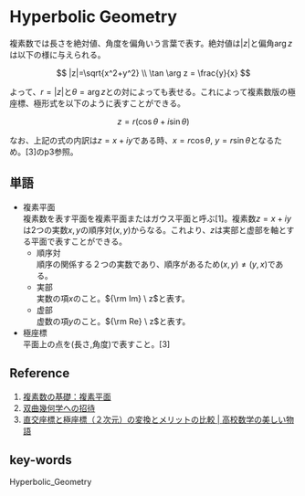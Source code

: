 # Hyperbolic Geometry

複素数では長さを絶対値、角度を偏角いう言葉で表す。絶対値は$|z|$と偏角$\arg z$は以下の様に与えられる。

$$
|z|=\sqrt{x^2+y^2} \\
\tan \arg z = \frac{y}{x}
$$

よって、$r=|z|$と$\theta=\arg z$との対によっても表せる。これによって複素数版の極座標、極形式を以下のように表すことができる。

$$
z=r(\cos \theta+i\sin\theta)
$$

なお、上記の式の内訳は$z=x+iy$である時、$x=r\cos\theta$, $y=r\sin\theta$となるため。[3]のp3参照。


## 単語
- 複素平面  
  複素数を表す平面を複素平面またはガウス平面と呼ぶ[1]。複素数$z=x+iy$は2つの実数$x,y$の順序対$(x,y)$からなる。これより、$z$は実部と虚部を軸とする平面で表すことができる。
  - 順序対  
    順序の関係する２つの実数であり、順序があるため$(x,y)\neq(y,x)$である。
  - 実部  
    実数の項$x$のこと。${\rm Im} \ z$と表す。
  - 虚部  
    虚数の項$y$のこと。${\rm Re} \ z$と表す。
- 極座標  
  平面上の点を(長さ,角度)で表すこと。[3]

## Reference
1. [複素数の基礎：複素平面](https://dbkids.co.jp/popimaging/seminar/complex/complexplane.htm)
2. [双曲幾何学への招待](https://www.amazon.co.jp/%E5%8F%8C%E6%9B%B2%E5%B9%BE%E4%BD%95%E5%AD%A6%E3%81%B8%E3%81%AE%E6%8B%9B%E5%BE%85%E2%80%95%E8%A4%87%E7%B4%A0%E6%95%B0%E3%81%A7%E8%A6%96%E3%82%8B-%E8%B0%B7%E5%8F%A3-%E9%9B%85%E5%BD%A6/dp/4563002429)
2. [直交座標と極座標（２次元）の変換とメリットの比較 | 高校数学の美しい物語](https://mathtrain.jp/kyokuzahyo)

## key-words
Hyperbolic_Geometry